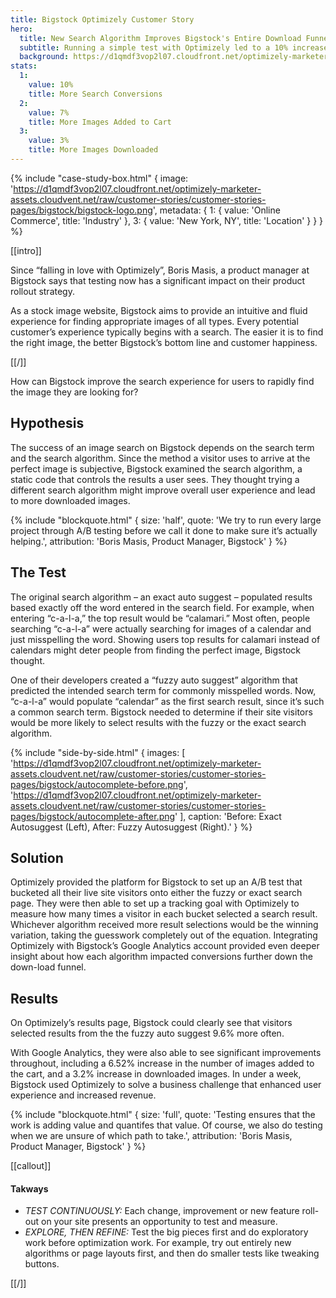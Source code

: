 ```yaml
---
title: Bigstock Optimizely Customer Story
hero:
  title: New Search Algorithm Improves Bigstock's Entire Download Funnel
  subtitle: Running a simple test with Optimizely led to a 10% increase in conversions
  background: https://d1qmdf3vop2l07.cloudfront.net/optimizely-marketer-assets.cloudvent.net/raw/customer-stories/customer-stories-pages/bigstock/bigstock-hero.jpg
stats:
  1:
    value: 10%
    title: More Search Conversions
  2:
    value: 7%
    title: More Images Added to Cart
  3:
    value: 3%
    title: More Images Downloaded
---
```

{% include "case-study-box.html"
  {
    image: 'https://d1qmdf3vop2l07.cloudfront.net/optimizely-marketer-assets.cloudvent.net/raw/customer-stories/customer-stories-pages/bigstock/bigstock-logo.png',
    metadata: {
      1: {
        value: 'Online Commerce',
        title: 'Industry'
      },
      3: {
        value: 'New York, NY',
        title: 'Location'
      }
    }
  }
%}

[[intro]]

Since “falling in love with Optimizely”, Boris Masis, a product manager at Bigstock says that testing now has a significant impact on their product rollout strategy.

As a stock image website, Bigstock aims to provide an intuitive and fluid experience for finding appropriate images of all types. Every potential customer’s experience typically begins with a search. The easier it is to find the right image, the better Bigstock’s bottom line and customer happiness.

[[/]]

How can Bigstock improve the search experience for users to rapidly find the image they are looking for?

## Hypothesis

The success of an image search on Bigstock depends on the search term and the search algorithm. Since the method a visitor uses to arrive at the perfect image is subjective, Bigstock examined the search algorithm, a static code that controls the results a user sees. They thought trying a different search algorithm might improve overall user experience and lead to more downloaded images.

{% include "blockquote.html"
  {
    size: 'half',
    quote: 'We try to run every large project through A/B testing before we call it done to make sure it’s actually helping.',
    attribution: 'Boris Masis, Product Manager, Bigstock'
  }
%}

## The Test

The original search algorithm – an exact auto suggest – populated results based exactly off the word entered in the search field. For example, when entering “c-a-l-a,” the top result would be “calamari.” Most often, people searching “c-a-l-a” were actually searching for images of a calendar and just misspelling the word. Showing users top results for calamari instead of calendars might deter people from finding the perfect image, Bigstock thought. 

One of their developers created a “fuzzy auto suggest” algorithm that predicted the intended search term for commonly misspelled words. Now, “c-a-l-a” would populate “calendar” as the first search result, since it’s such a common search term. Bigstock needed to determine if their site visitors would be more likely to select results with the fuzzy or the exact search algorithm.

{% include "side-by-side.html"
  {
    images: [
      'https://d1qmdf3vop2l07.cloudfront.net/optimizely-marketer-assets.cloudvent.net/raw/customer-stories/customer-stories-pages/bigstock/autocomplete-before.png',
      'https://d1qmdf3vop2l07.cloudfront.net/optimizely-marketer-assets.cloudvent.net/raw/customer-stories/customer-stories-pages/bigstock/autocomplete-after.png'
    ],
    caption: 'Before: Exact Autosuggest (Left), After: Fuzzy Autosuggest (Right).'
  }
%}

## Solution

Optimizely provided the platform for Bigstock to set up an A/B test that bucketed all their live site visitors onto either the fuzzy or exact search page. They were then able to set up a tracking goal with Optimizely to measure how many times a visitor in each bucket selected a search result. Whichever algorithm received more result selections would be the winning variation, taking the guesswork completely out of the equation. Integrating Optimizely with Bigstock’s Google Analytics account provided even deeper insight about how each algorithm impacted conversions further down the down-load funnel.

## Results

On Optimizely’s results page, Bigstock could clearly see that visitors selected results from the the fuzzy auto suggest 9.6% more often.

With Google Analytics, they were also able to see significant improvements throughout, including a 6.52% increase in the number of images added to the cart, and a 3.2% increase in downloaded images. In under a week, Bigstock used Optimizely to solve a business challenge that enhanced user experience and increased revenue.

{% include "blockquote.html"
  {
    size: 'full',
    quote: 'Testing ensures that the work is adding value and quantifes that value. Of course, we also do testing when we are unsure of which path to take.',
    attribution: 'Boris Masis, Product Manager, Bigstock'
  }
%}

[[callout]]

#### Takways

- *TEST CONTINUOUSLY:* Each change, improvement or new feature roll-out on your site presents an opportunity to test and measure.
- *EXPLORE, THEN REFINE:* Test the big pieces first and do exploratory work before optimization work. For example, try out entirely new algorithms or page layouts first, and then do smaller tests like tweaking buttons.

[[/]]

